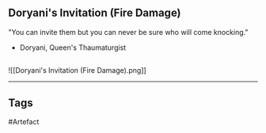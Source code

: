 ## Doryani's Invitation (Fire Damage)
"You can invite them but you can never be
sure who will come knocking."
- Doryani, Queen's Thaumaturgist
## 
![[Doryani's Invitation (Fire Damage).png]]

---
## Tags
#Artefact